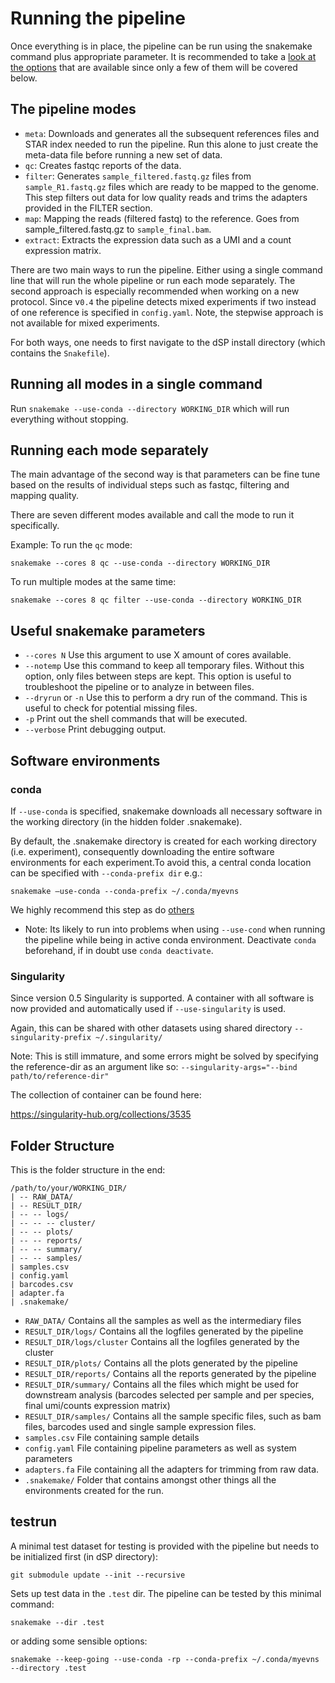 # Running the pipeline

Once everything is in place, the pipeline can be run using the snakemake command plus appropriate parameter.
It is recommended to take a [look at the options](http://snakemake.readthedocs.io/en/latest/) that are available since only a few of them will be covered below.

## The pipeline modes

* `meta`: Downloads and generates all the subsequent references files and STAR index needed to run the pipeline. Run this alone to just create the meta-data file before running a new set of data.
* `qc`: Creates fastqc reports of the data.
* `filter`: Generates `sample_filtered.fastq.gz` files from  `sample_R1.fastq.gz` files which are ready to be mapped to the genome.  This step filters out data for low quality reads and trims the adapters provided in the FILTER section.
* `map`: Mapping the reads (filtered fastq) to the reference. Goes from sample_filtered.fastq.gz to `sample_final.bam`.
* `extract`: Extracts the expression data such as a UMI and a count expression matrix.

There are two main ways to run the pipeline.
Either using a single command line that will run the whole pipeline or run each mode separately.
The second approach is especially recommended when working on a new protocol.
Since v`0.4` the pipeline detects mixed experiments if two instead of one reference is specified in `config.yaml`.
Note, the stepwise approach is not available for mixed experiments.

For both ways, one needs to first navigate to the dSP install directory (which contains the `Snakefile`).

## Running all modes in a single command
Run `snakemake --use-conda --directory WORKING_DIR` which will run everything without stopping.


## Running each mode separately
The main advantage of the second way is that parameters can be fine tune based on the results of individual steps such as fastqc, filtering and mapping quality.

There are seven different modes available and call the mode to run it specifically.

Example:
To run the `qc` mode:
```
snakemake --cores 8 qc --use-conda --directory WORKING_DIR
```
To run multiple modes at the same time:
```
snakemake --cores 8 qc filter --use-conda --directory WORKING_DIR
```


## Useful snakemake parameters

* `--cores N` Use this argument to use X amount of cores available.
* `--notemp` Use this command to keep all temporary files. Without this option, only files between steps are kept. This option is useful to troubleshoot the pipeline or to analyze in between files.
* `--dryrun` or `-n` Use this to perform a dry run of the command. This is useful to check for potential missing files.
* `-p` Print out the shell commands that will be executed.
* `--verbose` Print debugging output.


## Software environments

### conda

If `--use-conda` is specified, snakemake downloads all necessary software in the working directory (in the hidden folder .snakemake).

By default, the .snakemake directory is created for each working directory (i.e. experiment), consequently downloading the entire software environments for each experiment.To avoid this,  a central conda location can be specified with `--conda-prefix dir` e.g.:

`snakemake –use-conda --conda-prefix ~/.conda/myevns`

We highly recommend this step as do [others](https://bioinformatics.stackexchange.com/questions/6914/running-snakemake-in-one-single-conda-env)

* Note: Its likely to run into problems when using `--use-cond` when running the pipeline while being in active conda environment.
Deactivate `conda` beforehand, if in doubt use `conda deactivate`.


### Singularity

Since version 0.5 Singularity is supported. A container with all software is now provided and automatically used if `--use-singularity` is used.

Again, this can be shared with other datasets using shared directory `--singularity-prefix ~/.singularity/`

Note: This is still immature, and some errors might be solved by specifying the reference-dir as an argument like so:
`--singularity-args="--bind path/to/reference-dir"`

The collection of container can be found here:

https://singularity-hub.org/collections/3535

## Folder Structure

This is the folder structure in the end:
```
/path/to/your/WORKING_DIR/
| -- RAW_DATA/
| -- RESULT_DIR/
| -- -- logs/
| -- -- -- cluster/
| -- -- plots/
| -- -- reports/
| -- -- summary/
| -- -- samples/
| samples.csv
| config.yaml
| barcodes.csv
| adapter.fa
| .snakemake/
```

* `RAW_DATA/` Contains all the samples as well as the intermediary files
* `RESULT_DIR/logs/` Contains all the logfiles generated by the pipeline
* `RESULT_DIR/logs/cluster` Contains all the logfiles generated by the cluster
* `RESULT_DIR/plots/` Contains all the plots generated by the pipeline
* `RESULT_DIR/reports/` Contains all the reports generated by the pipeline
* `RESULT_DIR/summary/` Contains all the files which might be used for downstream analysis (barcodes selected per sample and per species, final umi/counts expression matrix)
* `RESULT_DIR/samples/` Contains all the sample specific files, such as bam files, barcodes used and single sample expression files.
* `samples.csv` File containing sample details
* `config.yaml` File containing pipeline parameters as well as system parameters
* `adapters.fa` File containing all the adapters for trimming from raw data.
* `.snakemake/` Folder that contains amongst other things all the environments created for the run.

## testrun

A minimal test dataset for testing is provided with the pipeline but needs to be initialized first (in dSP directory):

```
git submodule update --init --recursive
```

Sets up test data in the `.test` dir. The pipeline can be tested by this minimal command:

```
snakemake --dir .test
```

or adding some sensible options:

```
snakemake --keep-going --use-conda -rp --conda-prefix ~/.conda/myevns --directory .test
```
